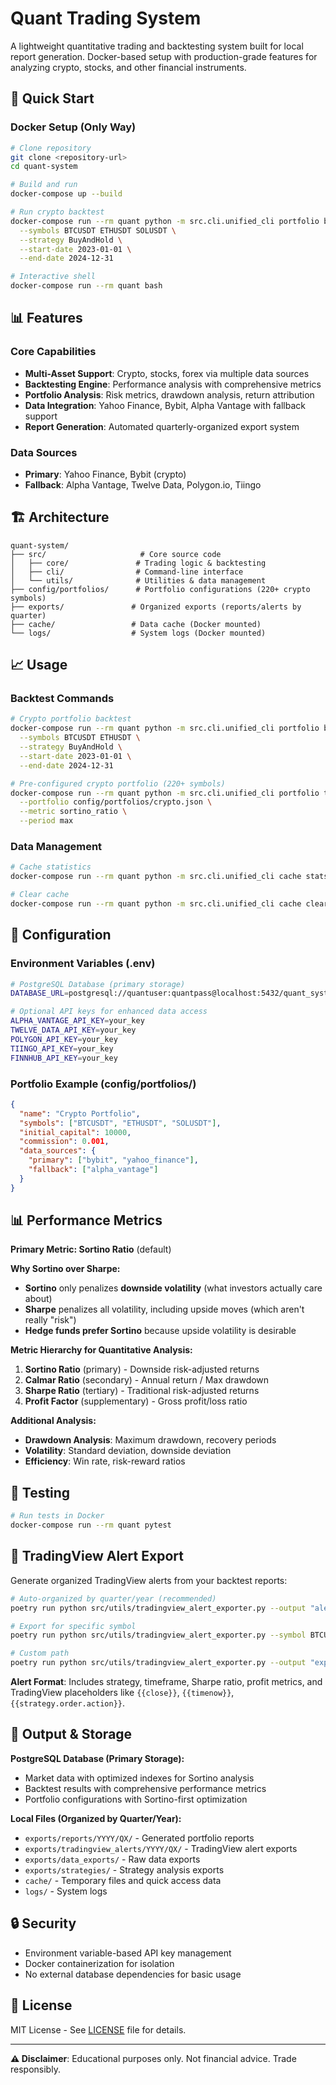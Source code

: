 # Quant Trading System

A lightweight quantitative trading and backtesting system built for local report generation. Docker-based setup with production-grade features for analyzing crypto, stocks, and other financial instruments.

## 🚀 Quick Start

### Docker Setup (Only Way)

```bash
# Clone repository
git clone <repository-url>
cd quant-system

# Build and run
docker-compose up --build

# Run crypto backtest
docker-compose run --rm quant python -m src.cli.unified_cli portfolio backtest \
  --symbols BTCUSDT ETHUSDT SOLUSDT \
  --strategy BuyAndHold \
  --start-date 2023-01-01 \
  --end-date 2024-12-31

# Interactive shell
docker-compose run --rm quant bash
```

## 📊 Features

### Core Capabilities
- **Multi-Asset Support**: Crypto, stocks, forex via multiple data sources
- **Backtesting Engine**: Performance analysis with comprehensive metrics
- **Portfolio Analysis**: Risk metrics, drawdown analysis, return attribution
- **Data Integration**: Yahoo Finance, Bybit, Alpha Vantage with fallback support
- **Report Generation**: Automated quarterly-organized export system

### Data Sources
- **Primary**: Yahoo Finance, Bybit (crypto)
- **Fallback**: Alpha Vantage, Twelve Data, Polygon.io, Tiingo

## 🏗️ Architecture

```
quant-system/
├── src/                     # Core source code
│   ├── core/               # Trading logic & backtesting
│   ├── cli/                # Command-line interface
│   └── utils/              # Utilities & data management
├── config/portfolios/      # Portfolio configurations (220+ crypto symbols)
├── exports/               # Organized exports (reports/alerts by quarter)
├── cache/                 # Data cache (Docker mounted)
└── logs/                  # System logs (Docker mounted)
```

## 📈 Usage

### Backtest Commands
```bash
# Crypto portfolio backtest
docker-compose run --rm quant python -m src.cli.unified_cli portfolio backtest \
  --symbols BTCUSDT ETHUSDT \
  --strategy BuyAndHold \
  --start-date 2023-01-01 \
  --end-date 2024-12-31

# Pre-configured crypto portfolio (220+ symbols)
docker-compose run --rm quant python -m src.cli.unified_cli portfolio test-all \
  --portfolio config/portfolios/crypto.json \
  --metric sortino_ratio \
  --period max
```

### Data Management
```bash
# Cache statistics
docker-compose run --rm quant python -m src.cli.unified_cli cache stats

# Clear cache
docker-compose run --rm quant python -m src.cli.unified_cli cache clear
```

## 🔧 Configuration

### Environment Variables (.env)
```bash
# PostgreSQL Database (primary storage)
DATABASE_URL=postgresql://quantuser:quantpass@localhost:5432/quant_system

# Optional API keys for enhanced data access
ALPHA_VANTAGE_API_KEY=your_key
TWELVE_DATA_API_KEY=your_key
POLYGON_API_KEY=your_key
TIINGO_API_KEY=your_key
FINNHUB_API_KEY=your_key
```

### Portfolio Example (config/portfolios/)
```json
{
  "name": "Crypto Portfolio",
  "symbols": ["BTCUSDT", "ETHUSDT", "SOLUSDT"],
  "initial_capital": 10000,
  "commission": 0.001,
  "data_sources": {
    "primary": ["bybit", "yahoo_finance"],
    "fallback": ["alpha_vantage"]
  }
}
```

## 📊 Performance Metrics

**Primary Metric: Sortino Ratio** (default)

**Why Sortino over Sharpe:**
- **Sortino** only penalizes **downside volatility** (what investors actually care about)
- **Sharpe** penalizes all volatility, including upside moves (which aren't really "risk")
- **Hedge funds prefer Sortino** because upside volatility is desirable

**Metric Hierarchy for Quantitative Analysis:**
1. **Sortino Ratio** (primary) - Downside risk-adjusted returns
2. **Calmar Ratio** (secondary) - Annual return / Max drawdown
3. **Sharpe Ratio** (tertiary) - Traditional risk-adjusted returns
4. **Profit Factor** (supplementary) - Gross profit/loss ratio

**Additional Analysis:**
- **Drawdown Analysis**: Maximum drawdown, recovery periods
- **Volatility**: Standard deviation, downside deviation
- **Efficiency**: Win rate, risk-reward ratios

## 🧪 Testing

```bash
# Run tests in Docker
docker-compose run --rm quant pytest
```

## 🚀 TradingView Alert Export

Generate organized TradingView alerts from your backtest reports:

```bash
# Auto-organized by quarter/year (recommended)
poetry run python src/utils/tradingview_alert_exporter.py --output "alerts.md"

# Export for specific symbol
poetry run python src/utils/tradingview_alert_exporter.py --symbol BTCUSDT

# Custom path
poetry run python src/utils/tradingview_alert_exporter.py --output "exports/tradingview_alerts/custom.md"
```

**Alert Format**: Includes strategy, timeframe, Sharpe ratio, profit metrics, and TradingView placeholders like `{{close}}`, `{{timenow}}`, `{{strategy.order.action}}`.

## 📁 Output & Storage

**PostgreSQL Database (Primary Storage):**
- Market data with optimized indexes for Sortino analysis
- Backtest results with comprehensive performance metrics
- Portfolio configurations with Sortino-first optimization

**Local Files (Organized by Quarter/Year):**
- `exports/reports/YYYY/QX/` - Generated portfolio reports
- `exports/tradingview_alerts/YYYY/QX/` - TradingView alert exports
- `exports/data_exports/` - Raw data exports
- `exports/strategies/` - Strategy analysis exports
- `cache/` - Temporary files and quick access data
- `logs/` - System logs

## 🔒 Security

- Environment variable-based API key management
- Docker containerization for isolation
- No external database dependencies for basic usage

## 📄 License

MIT License - See [LICENSE](LICENSE) file for details.

---

**⚠️ Disclaimer**: Educational purposes only. Not financial advice. Trade responsibly.
